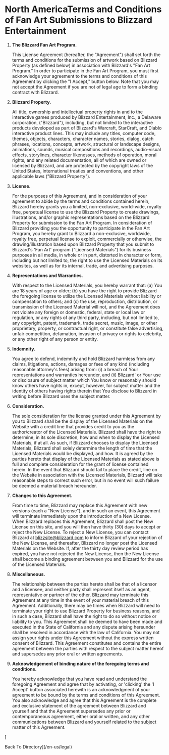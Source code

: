 North AmericaTerms and Conditions of Fan Art Submissions to Blizzard Entertainment
==================================================================================

1.  **The Blizzard Fan Art Program.**
    
    This License Agreement (hereafter, the "Agreement") shall set forth the terms and conditions for the submission of artwork based on Blizzard Property (as defined below) in association with Blizzard's "Fan Art Program." In order to participate in the Fan Art Program, you must first acknowledge your agreement to the terms and conditions of this Agreement by clicking the "I Accept," button below. Note that you may not accept the Agreement if you are not of legal age to form a binding contract with Blizzard.
    
2.  **Blizzard Property.**
    
    All title, ownership and intellectual property rights in and to the interactive games produced by Blizzard Entertainment, Inc., a Delaware corporation, ("Blizzard"), including, but not limited to the interactive products developed as part of Blizzard's Warcraft, StarCraft, and Diablo interactive product lines. This may include any titles, computer code, themes, objects, characters, character names, stories, dialog, catch phrases, locations, concepts, artwork, structural or landscape designs, animations, sounds, musical compositions and recordings, audio-visual effects, storylines, character likenesses, methods of operation, moral rights, and any related documentation, all of which are owned or licensed by Blizzard, and are protected by the copyright laws of the United States, international treaties and conventions, and other applicable laws ("Blizzard Property").
    
3.  **License.**
    
    For the purposes of this Agreement, and in consideration of your agreement to abide by the terms and conditions contained herein, Blizzard hereby grants you a limited, non-exclusive, world-wide, royalty free, perpetual license to use the Blizzard Property to create drawings, illustrations, and/or graphic representations based on the Blizzard Property for submission to the Fan Art Program. In consideration of Blizzard providing you the opportunity to participate in the Fan Art Program, you hereby grant to Blizzard a non-exclusive, worldwide, royalty free, perpetual license to exploit, commercially or otherwise, the drawing/illustration based upon Blizzard Property that you submit to Blizzard's 'Fan Art' program ("Licensed Materials") for its business purposes in all media, in whole or in part, distorted in character or form, including but not limited to, the right to use the Licensed Materials on its websites, as well as for its internal, trade, and advertising purposes.
    
4.  **Representations and Warranties.**
    
    With respect to the Licensed Materials, you hereby warrant that: (a) You are 18 years of age or older; (b) you have the right to provide Blizzard the foregoing license to utilize the Licensed Materials without liability or compensation to others; and (c) the use, reproduction, distribution, or transmission of the Licensed Material will not, and the Agreement does not violate any foreign or domestic, federal, state or local law or regulation, or any rights of any third party, including, but not limited to, any copyright, patent, trademark, trade secret, music, image, or other proprietary, property, or contractual right, or constitute false advertising, unfair competition, defamation, invasion of privacy or rights to celebrity, or any other right of any person or entity.
    
5.  **Indemnity.**
    
    You agree to defend, indemnify and hold Blizzard harmless from any claims, litigations, actions, damages or fees of any kind (including reasonable attorney's fees) arising from: (i) a breach of Your representations and warranties hereunder, and (ii) Blizzard' or Your use or disclosure of subject matter which You know or reasonably should know others have rights in, except, however, for subject matter and the identity of others having rights therein that You disclose to Blizzard in writing before Blizzard uses the subject matter.
    
6.  **Consideration.**
    
    The sole consideration for the license granted under this Agreement by you to Blizzard shall be the display of the Licensed Materials on the Website with a credit line that provides credit to you as the author/creator of the Licensed Materials. Blizzard shall have the right to determine, in its sole discretion, how and when to display the Licensed Materials, if at all. As such, if Blizzard chooses to display the Licensed Materials, Blizzard shall solely determine the length of time that the Licensed Materials would be displayed, and how. It is agreed by the parties hereto that display of the Licensed Materials as stated above is full and complete consideration for the grant of license contained herein. In the event that Blizzard should fail to place the credit, line on the Website in association with the Licensed Materials, Blizzard will take reasonable steps to correct such error, but in no event will such failure be deemed a material breach hereunder.
    
7.  **Changes to this Agreement.**
    
    From time to time, Blizzard may replace this Agreement with new versions (each a "New License"), and in such an event, this Agreement will terminate immediately upon the introduction of a New License. When Blizzard replaces this Agreement, Blizzard shall post the New License on this site, and you will then have thirty (30) days to accept or reject the New License. To reject a New License, you can contact Blizzard at [blizzsite@blizzard.com](mailto:blizzsite@blizzard.com) to inform Blizzard of your rejection of the New License, and thereafter, Blizzard no longer post the Licensed Materials on the Website. If, after the thirty day review period has expired, you have not rejected the New License, then the New License shall become a binding agreement between you and Blizzard for the use of the Licensed Materials.
    
8.  **Miscellaneous.**
    
    The relationship between the parties hereto shall be that of a licensor and a licensee, and neither party shall represent itself as an agent, representative or partner of the other. Blizzard may terminate this Agreement at any time in the event of your material breach of this Agreement. Additionally, there may be times when Blizzard will need to terminate your right to use Blizzard Property for business reasons, and in such a case, Blizzard shall have the right to do so without notice or liability to you. This Agreement shall be deemed to have been made and executed in the State of California and any dispute arising hereunder shall be resolved in accordance with the law of California. You may not assign your rights under this Agreement without the express written consent of Blizzard. This Agreement constitutes and contains the entire agreement between the parties with respect to the subject matter hereof and supersedes any prior oral or written agreements.
    
9.  **Acknowledgement of binding nature of the foregoing terms and conditions.**
    
    You hereby acknowledge that you have read and understand the foregoing Agreement and agree that by activating, or 'clicking' the 'I Accept' button associated herewith is an acknowledgment of your agreement to be bound by the terms and conditions of this Agreement. You also acknowledge and agree that this Agreement is the complete and exclusive statement of the agreement between Blizzard and yourself and that the Agreement supersedes any prior or contemporaneous agreement, either oral or written, and any other communications between Blizzard and yourself related to the subject matter of this Agreement.
    

[

Back To Directory](/en-us/legal)